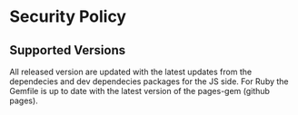 # Security Policy

## Supported Versions

All released version are updated with the latest updates from the dependecies and dev dependecies packages for the JS side. 
For Ruby the Gemfile is up to date with the latest version of the pages-gem (github pages).

